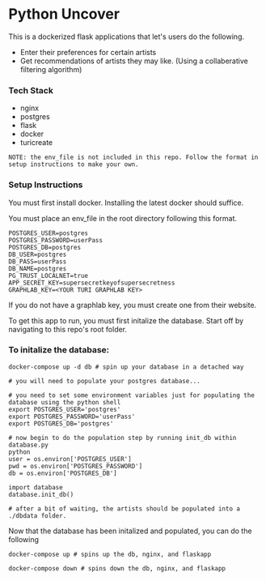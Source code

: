 # Python Uncover
This is a dockerized flask applications that let's users do the following.

- Enter their preferences for certain artists
- Get recommendations of artists they may like. (Using a collaberative filtering algorithm)

### Tech Stack
- nginx
- postgres
- flask
- docker
- turicreate

``NOTE: the env_file is not included in this repo. Follow the format in setup instructions to make your own.``

### Setup Instructions
You must first install docker. Installing the latest docker should suffice.

You must place an env_file in the root directory following this format.
```
POSTGRES_USER=postgres
POSTGRES_PASSWORD=userPass
POSTGRES_DB=postgres
DB_USER=postgres
DB_PASS=userPass
DB_NAME=postgres
PG_TRUST_LOCALNET=true
APP_SECRET_KEY=supersecretkeyofsupersecretness
GRAPHLAB_KEY=<YOUR TURI GRAPHLAB KEY>
```
If you do not have a graphlab key, you must create one from their website. 

To get this app to run, you must first initalize the database.
Start off by navigating to this repo's root folder.
### To initalize the database:
```
docker-compose up -d db # spin up your database in a detached way

# you will need to populate your postgres database...

# you need to set some environment variables just for populating the database using the python shell
export POSTGRES_USER='postgres'
export POSTGRES_PASSWORD='userPass'
export POSTGRES_DB='postgres'

# now begin to do the population step by running init_db within database.py
python
user = os.environ['POSTGRES_USER']
pwd = os.environ['POSTGRES_PASSWORD']
db = os.environ['POSTGRES_DB']

import database
database.init_db()

# after a bit of waiting, the artists should be populated into a ./dbdata folder.
```

Now that the database has been initalized and populated, you can do the following
```
docker-compose up # spins up the db, nginx, and flaskapp

docker-compose down # spins down the db, nginx, and flaskapp
```
